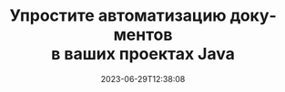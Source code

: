 ---
############################# Static ##########################
layout: "landing"
date: 2023-06-29T12:38:08
draft: false

lang: ru
product: "Total"
product_tag: "total"
platform: "Java"
platform_tag: "java"

############################# Drop-down ############################
supported_platforms:
  items:
    # supported_platforms loop
    - title: ".NET"
      tag: "net"
    # supported_platforms loop
    - title: "Java"
      tag: "java"
      
############################# Head ############################
head_title: "Многофункциональный набор для автоматизации документов для приложений на Java"
head_description: "GroupDocs.Total для Java - это комплексная библиотека автоматизации документов, созданная специально для разработчиков Java, предоставляющая широкий спектр функциональных возможностей для работы с различными форматами документов, такими как PDF, Word, Excel, изображения, HTML, диаграммы и многое другое."

############################# Header ############################
title: "Упростите автоматизацию документов<br> в ваших проектах Java"
description: "Улучшите возможности автоматизации документов: легко конвертируйте, просматривайте, сравнивайте, редактируйте и подписывайте более 200 форматов файлов с легкостью."
words:
  for: "for"

actions:
  main: "Бесплатная загрузка через Maven"
  main_link: "https://releases.groupdocs.com/java/repo/com/groupdocs/groupdocs-total/"
  alt: "Лицензирование"
  alt_link: "https://purchase.groupdocs.com/pricing/total/java"
  title: "Готовы начать?"
  description: "Попробуйте функции GroupDocs.Total бесплатно или запросите лицензию"

release:
  title: "Версия {0}&nbsp;выпущена"
  notes: "Смотрите, что нового"
  downloads: "Загрузки"
  link: "https://releases.groupdocs.com/total/java/release-notes/latest/"

code:
  title: "Объединение и просмотр файлов Word в Java"
  more: "Больше примеров"
  more_link: "https://github.com/groupdocs-total/GroupDocs.Total-for-Java"
  install: |
    <dependencies>
      <dependency>
        <groupId>com.groupdocs</groupId>
        <artifactId>groupdocs-total</artifactId>
        <version>{0}</version>
      </dependency>
    </dependencies>

    <repositories>
      <repository>
        <id>repository.groupdocs.com</id>
        <name>GroupDocs Repository</name>
        <url>https://repository.groupdocs.com/repo/</url>
      </repository>
    </repositories>
  content: |
    ```java {style=abap}
    // Загрузите исходный файл DOCX 
    Merger merger = new Merger("sample1.docx");
    
    // Добавьте еще один файл DOCX для объединения
    merger.join("sample2.docx");

    // Объедините файлы DOCX и сохраните результат
    merger.save("merged.docx");
    
    // Загрузите объединенный файл DOCX в просмотрщик
    try (Viewer viewer = new Viewer("merged.docx"))
    {
      // Установите параметры вывода HTML, один файл на страницу
      HtmlViewOptions viewOptions =   
      HtmlViewOptions.forEmbeddedResources("page{0}.html");
          
      // Отобразите DOCX в HTML с встроенными ресурсами        
      viewer.view(viewOptions);
    }
    ```

############################# Overview ############################
overview:
  enable: true
  title: "Обзор GroupDocs.Total"
  description: "Автоматизация просмотра, конвертации, редактирования, сравнения, поиска, нанесения водяных знаков и других рабочих процессов в приложениях Java"
  features:
    # feature loop
    - title: "Объединение возможностей нескольких продуктов GroupDocs в единое комплексное решение"
      content: | 
        Вы можете использовать функции различных продуктов GroupDocs для создания настраиваемого подхода, отвечающего вашим конкретным потребностям.
        <br><br>
        Например, вы можете преобразовать файл Word в PDF, а затем добавить цифровую подпись. Или заполнить шаблон документа данными из базы данных или извлечь текст из изображения и затем перевести его на другой язык.
        <br><br>
        Возможности бесконечны!
          
    # feature loop
    - title: "Овладейте разнообразием форматов файлов"
      content: "GroupDocs.Total для Java разблокирует совместимость с более чем 200 форматами файлов, позволяя вам обрабатывать документы всех популярных типов. От офисных форматов, таких как Word и Excel, до изображений, кода и зашифрованных файлов - у нас есть все, что вам нужно."

    # feature loop
    - title: "Поддержка кросс-платформенности"
      content: "Избавьтесь от ограничений платформы. GroupDocs.Total обеспечивает совместимость с различными платформами, позволяя вам обеспечить оптимальную производительность и доступность решения для пользователей на любой системе, где можно установить Java."

############################# Platforms ############################
platforms:
  enable: true
  title: "Независимость от платформы"
  description: "GroupDocs.Total для Java поддерживает следующие операционные системы, фреймворки и менеджеры пакетов"
  items:
    # platform loop
    - title: "Amazon"
      image: "amazon"
    # platform loop
    - title: "Docker"
      image: "docker"
    # platform loop
    - title: "Azure"
      image: "azure"
    # platform loop
    - title: "Eclipse"
      image: "eclipse"
    # platform loop
    - title: "IntelliJ"
      image: "intellij"
    # platform loop
    - title: "Windows"
      image: "windows"
    # platform loop
    - title: "Linux"
      image: "linux"
    # platform loop
    - title: "Maven"
      image: "maven"


############################# File formats ############################
formats:
  enable: true
  title: "Поддерживаемые форматы файлов"
  description: |
    GroupDocs.Total для Java поддерживает операции со следующими [форматами файлов](https://docs.groupdocs.com/total/java/supported-document-formats/).
  groups:
    # group loop
    - color: "green"
      content: |
        ### Форматы Microsoft Office, OpenDocument и текстовые форматы
        * **Word:** DOC, DOCX, DOCM, DOT, DOTX, DOTM, RTF, TXT
        * **Excel:** XLS, XLSX, XLSM, XLSB, XLTM, XLT, XLTM, XLTX
        * **PowerPoint:** PPT, PPTX, PPS, PPSX, PPSM, POT, POTM, POTX, PPTM        
        * **Project:** MPP, MPT, MPX
        * **Outlook:** MSG, EML, EMLX, PST, OST
        * **OneNote:** ONE
        * **OpenDocument:** ODT, OTT, ODS, ODP, OTP, OTS, ODG
        * **Fixed Page Layout:** PDF, TEX, XPS, OXPS
        * **e-Books:** EPUB, MOBI, DjVu
        * **Delimiter-Separated Values:** CSV, TSV
    # group loop
    - color: "blue"
      content: |
        ### Изображения, графика и диаграммы
        * **Растровые изображения:** BMP, GIF, JPG, PNG, TIFF, WebP, DNG, DIB, Jpeg2000 family
        * **Windows Icon:** ICO
        * **Scalable Vector Graphics:** SVG, CDR, CMX, IGS, SVGZ        
        * **Adobe Photoshop:** PSD, PSB        
        * **Stereo Lithography (3D Printing):** STL        
        * **Medical Imaging:** DICOM
        * **Plotter Documents:** PLT, HPG
        * **Autodesk Design Web Formats:** DWF, DWG
        * **AutoCAD Drawing:** DWT, IFC, STL, CF2        
      # group loop
    - color: "red"
      content: |
        ### Прочие        
        * **Веб:** HTML, MHT, MHTML, XML
        * **Metafile:** WMF, EMF, CGM, EMZ, WMZ
        * **Visio:** VSD, VDX, VSS, VSSX, VSX, VST, VSTX, VTX, VSDX, VDW, VSTM, VSSM, VSDM
        * **Project:** MPP, MPT, MPX
        * **PostScript:** PS, EPS
        * **Архивы:** ZIP, TAR, BZ2, GZ, RAR, RAR5
        * **Прочие:** VCF, VCARD, NUMBERS, NSF, OBJ
        * **C/C++/C# Files:** C, CC, C# , CPP, CXX, CS, H, HH, M, MM
        * **Java/JavaScript Files:** JAVA, JS, JSON, PROPERTIES

############################# Features ############################
features:
  enable: true
  title: "Возможности GroupDocs.Total"
  description: "Комплексное управление, отображение и преобразование PDF-файлов и документов Office"

  items:
    # feature loop
    - icon: "viewer"
      title: "Обширный просмотр файлов"
      content: "Комплексный просмотр документов более чем в 180 форматах, включая HTML, изображения и PDF."

    # feature loop
    - icon: "conversion"
      title: "Преобразование форматов"
      content: "Беспроблемное преобразование между различными форматами документов без использования внешних инструментов."

    # feature loop
    - icon: "annotation"
      title: "Интерактивная аннотация"
      content: "Расширенные возможности аннотации для текстовых и изображенческих элементов внутри документов."

    # feature loop
    - icon: "comparison"
      title: "Сравнение содержимого"
      content: "Точное сравнение документов, выявляющее различия в содержании и стиле."

    # feature loop
    - icon: "signature"
      title: "Гибкость подписи"
      content: "Разнообразные варианты подписи, включая текстовую, изображенческую и цифровую подпись."

    # feature loop
    - icon: "assembly"
      title: "Создание документов на основе шаблонов"
      content: "Автоматизированное создание документов на основе шаблонов и внешних источников данных."

    # feature loop
    - icon: "metadata"
      title: "Управление метаданными"
      content: "Надежный доступ к метаданным и их изменение для улучшенного контроля документов."

    # feature loop
    - icon: "search"
      title: "Расширенный поиск"
      content: "Мощная функциональность поиска с поддержкой размытых и синонимичных алгоритмов."

    # feature loop
    - icon: "watermark"
      title: "Управление водяными знаками"
      content: "Безусиленное управление водяными знаками документов с возможностью настройки и извлечения функций."

############################# Code samples ############################
code_samples:
  enable: true
  title: "Примеры кода"
  description: "Некоторые реальные сценарии использования GroupDocs.Total для Java"
  items:
    # code sample loop
    - title: "Безопасное и простое управление договорами: Нанесение водяных знаков и управление метаданными в файле DOCX"
      content: |
        Эффективно защищайте и организовывайте ваши документы Word с помощью этого комплексного примера кода. Приведенный ниже образец позволяет вам реализовать надежное нанесение водяных знаков и управление метаданными в рамках вашего рабочего процесса с контрактами для повышения безопасности и управления информацией. Он демонстрирует, как: <br><br>
        <b>Применить настраиваемый водяной знак:</b> Добавить важный водяной знак 'Черновик контракта' на документ для визуальной ясности и защиты. [Настройте водяной знак](https://docs.groupdocs.com/watermark/java/adding-text-watermarks/) с параметрами шрифта, цвета, непрозрачности и выравнивания. <br><br>
        <b>Улучшить метаданные:</b> Легко [измените метаданные документа](https://docs.groupdocs.com/metadata/java/working-with-metadata-in-word-processing-documents/), чтобы включить важные сведения, такие как автор, время создания, компания, категория и ключевые слова для улучшенной организации и поиска.
       
        {{< landing/code title="Java">}}
        ```java {style=abap}  
        import com.groupdocs.metadata.Metadata;
        import com.groupdocs.watermark.Watermark;
        import com.groupdocs.watermark.Watermark.Common;
        import com.groupdocs.watermark.Options.HtmlViewOptions;
        
        // Загрузите ваш документ в водяной знак
        Watermarker watermarker = new Watermarker("contract.docx");
        
        // Задайте нужный текст и шрифт для водяного знака
        TextWatermark watermark = new TextWatermark("Contract Draft", new Font("Arial", 36));
          
        // Выберите цвет шрифта и непрозрачность текста, вращение и выравнивание
        watermark.setForegroundColor(Color.getRed());                                                            
        watermark.setHorizontalAlignment(HorizontalAlignment.Center);                                            
        watermark.setVerticalAlignment(VerticalAlignment.Center);                               

        // Примените водяной знак
        watermarker.add(watermark);
        
        // Сохраните полученный документ
        watermarker.save("watermarked-contract.docx");
        
        Metadata metadata = new Metadata("watermarked-contract.docx");        
        WordProcessingRootPackage root = metadata.getRootPackageGeneric();

        // Обновите свойства метаданных документа
        root.getDocumentProperties().setAuthor("Name Surname");
        root.getDocumentProperties().setCreatedTime(new Date());
        root.getDocumentProperties().setCompany("Company Name");
        root.getDocumentProperties().setCategory("Work materials");
        root.getDocumentProperties().setKeywords("contract, watermarked");

        // Сохраните документ с обновленными метаданными
        metadata.save("contract-final.docx");                
        ```
        {{< /landing/code >}}

    # code sample loop
    - title: "Оптимизированная редакция документов"
      content: |
        <b>Сценарий:</b> Крупная юридическая фирма часто обрабатывает разнообразные документы, содержащие конфиденциальную информацию клиентов, которую необходимо редактировать перед предоставлением третьим лицам или для публичного раскрытия. Ручная редакция этой чувствительной информации может быть утомительной, затратной по времени и подверженной человеческим ошибкам. Для обеспечения эффективности, точности и соответствия правилам защиты данных юридическая фирма ищет автоматизированное решение для оптимизации процесса редакции документов. 
        
        <br>

        <b>Решение:</b>
        GroupDocs.Total автоматизирует процесс, запуская редакцию при получении документа. Более того, [гибкие опции](https://docs.groupdocs.com/redaction/java/text-redactions/) позволяют настраивать правила, выбирать режимы редакции (например, закраска, замена звездочками) и указывать конкретные разделы или страницы для редакции. Наконец, [удобный формат вывода](https://docs.groupdocs.com/viewer/java/rendering-to-pdf/) генерирует отредактированные документы в формате PDF для удобного обмена и рецензии, а улучшенная безопасность и возможность проведения аудита гарантируют, что весь процесс будет задокументирован для соответствия и ответственности. 
        <br><br>
        Это комплексное решение позволяет юридическим профессионалам и другим организациям значительно сократить время и затраты на редакцию, минимизировать человеческие ошибки и последовательно обрабатывать чувствительную информацию с уверенностью.        
              
        {{< landing/code title="Java">}}
        ```java {style=abap}   
        import com.groupdocs.redaction.Redaction;
        import com.groupdocs.viewer.Viewer;
        import com.groupdocs.viewer.options.HtmlViewOptions;

        // {index-content-java.code_samples.sample2_comment_1} 
        Redactor redactor = new Redactor("customer-info.docx");
        
        // {index-content-java.code_samples.sample2_comment_2} 
        redactor.apply(new ExactPhraseRedaction("John Smith", new ReplacementOptions("[personal]")));
        
        // {index-content-java.code_samples.sample2_comment_3} 
        redactor.save();

        // {index-content-java.code_samples.sample2_comment_4} 
        Viewer viewer = new Viewer("customer-info.docx");
        
        // {index-content-java.code_samples.sample2_comment_5}       
        PdfViewOptions viewOptions = new PdfViewOptions("redacted-info.pdf");

        // {index-content-java.code_samples.sample2_comment_6}      
        viewer.view(viewOptions);        
        ```
        {{< /landing/code >}}
############################# Reviews ############################
# reviews:
# enable: true
# title: "Отзывы о продуктах GroupDocs"
# description: "Не просто верьте на слово. Посмотрите, что говорят другие разработчики о наших API"

# items:
#   # review loop
#   - title: "GroupDocs.Total"
#     content: "Отличный сервис и отличные продукты. Они были крайне полезны и отзывчивы во время процесса реализации GroupDocs.Viewer для .NET, не могу рекомендовать их достаточно высоко."
#     author: "Martin Lasarga"
#     company: "Product Manager at Axentria ECM by G.S.I."

#   # review loop
#   - title: "GroupDocs.Total"
#     content: "После внедрения и использования GroupDocs.Viewer для Java в проекте, он выглядит очень хорошо. Я тестировал множество документов, и пока все хорошо. Все, что я ему дал, рендерится красиво и выглядит так же хорошо, как это было бы в PDF-просмотрщике или MS Word."
#     author: "Mats Oustad"
#     company: "Senior Consultant/Partner at Novanet AS"
---